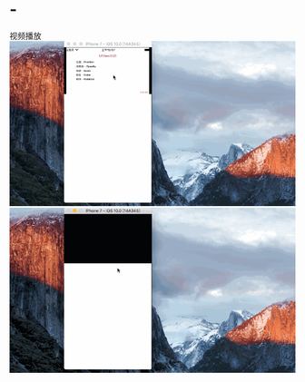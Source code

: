 # -
视频播放
![未知图片](https://github.com/Rochester-Ting/Picture/blob/master/AVPlayer.gif)
![未知图片](https://github.com/Rochester-Ting/Picture/blob/master/shipin.gif)
